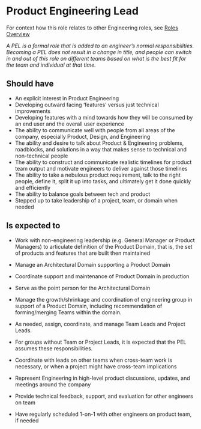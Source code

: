Product Engineering Lead
========================

For context how this role relates to other Engineering roles, see [Roles Overview](overview.md)

*A PEL is a formal role that is added to an engineer’s normal responsibilities.  Becoming a PEL does not result in a change in title, and people can switch in and out of this role on different teams based on what is the best fit for the team and individual at that time.*

## Should have
* An explicit interest in Product Engineering
* Developing outward facing ‘features’ versus just technical improvements
* Developing features with a mind towards how they will be consumed by an end user and the overall user experience
* The ability to communicate well with people from all areas of the company, especially Product, Design, and Engineering
* The ability and desire to talk about Product & Engineering problems, roadblocks, and solutions in a way that makes sense to technical and non-technical people
* The ability to construct and communicate realistic timelines for product team output and motivate engineers to deliver against those timelines
* The ability to take a nebulous product requirement, talk to the right people, define it, split it up into tasks, and ultimately get it done quickly and efficiently
* The ability to balance goals between tech and product
* Stepped up to take leadership of a project, team, or domain when needed

## Is expected to
* Work with non-engineering leadership (e.g. General Manager or Product Managers) to articulate definition of the Product Domain, that is, the set of products and features that are built then maintained
* Manage an Architectural Domain supporting a Product Domain
* Coordinate support and maintenance of Product Domain in production
* Serve as the point person for the Architectural Domain
* Manage the growth/shrinkage and coordination of engineering group in support of a Product Domain, including recommendation of forming/merging Teams within the domain.
* As needed, assign, coordinate, and manage Team Leads and Project Leads.
* For groups without Team or Project Leads, it is expected that the PEL assumes these responsibilities.

* Coordinate with leads on other teams when cross-team work is necessary, or when a project might have cross-team implications
* Represent Engineering in high-level product discussions, updates, and meetings around the company
* Provide technical feedback, support, and evaluation for other engineers on team
* Have regularly scheduled 1-on-1 with other engineers on product team, if needed
